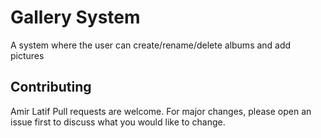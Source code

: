 # Gallery  System

A system where the user can create/rename/delete albums and add pictures

## Contributing
Amir Latif
Pull requests are welcome. For major changes, please open an issue first to discuss what you would like to change.
